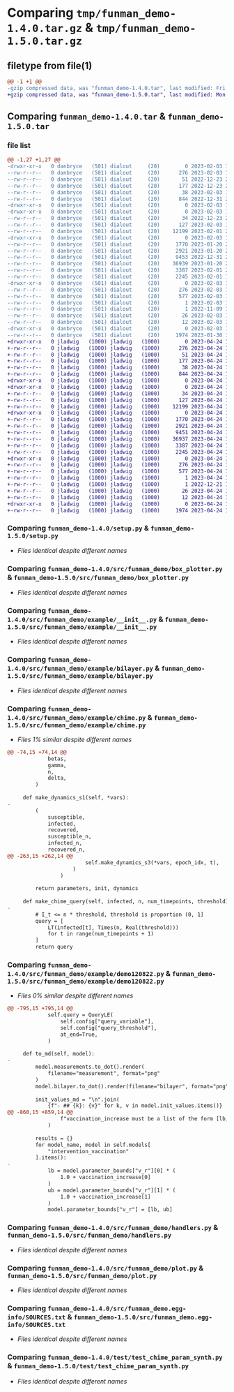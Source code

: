 # Comparing `tmp/funman_demo-1.4.0.tar.gz` & `tmp/funman_demo-1.5.0.tar.gz`

## filetype from file(1)

```diff
@@ -1 +1 @@
-gzip compressed data, was "funman_demo-1.4.0.tar", last modified: Fri Feb  3 17:05:51 2023, max compression
+gzip compressed data, was "funman_demo-1.5.0.tar", last modified: Mon Apr 24 15:10:17 2023, max compression
```

## Comparing `funman_demo-1.4.0.tar` & `funman_demo-1.5.0.tar`

### file list

```diff
@@ -1,27 +1,27 @@
-drwxr-xr-x   0 danbryce   (501) dialout     (20)        0 2023-02-03 17:05:51.132064 funman_demo-1.4.0/
--rw-r--r--   0 danbryce   (501) dialout     (20)      276 2023-02-03 17:05:51.130682 funman_demo-1.4.0/PKG-INFO
--rw-r--r--   0 danbryce   (501) dialout     (20)       51 2022-12-23 20:09:23.000000 funman_demo-1.4.0/README.md
--rw-r--r--   0 danbryce   (501) dialout     (20)      177 2022-12-23 20:09:23.000000 funman_demo-1.4.0/pyproject.toml
--rw-r--r--   0 danbryce   (501) dialout     (20)       38 2023-02-03 17:05:51.132777 funman_demo-1.4.0/setup.cfg
--rw-r--r--   0 danbryce   (501) dialout     (20)      844 2022-12-31 21:23:10.000000 funman_demo-1.4.0/setup.py
-drwxr-xr-x   0 danbryce   (501) dialout     (20)        0 2023-02-03 17:05:51.021802 funman_demo-1.4.0/src/
-drwxr-xr-x   0 danbryce   (501) dialout     (20)        0 2023-02-03 17:05:51.066235 funman_demo-1.4.0/src/funman_demo/
--rw-r--r--   0 danbryce   (501) dialout     (20)       34 2022-12-23 20:09:23.000000 funman_demo-1.4.0/src/funman_demo/__init__.py
--rw-r--r--   0 danbryce   (501) dialout     (20)      127 2023-02-03 17:05:41.000000 funman_demo-1.4.0/src/funman_demo/_version.py
--rw-r--r--   0 danbryce   (501) dialout     (20)    12199 2023-02-01 21:25:58.000000 funman_demo-1.4.0/src/funman_demo/box_plotter.py
-drwxr-xr-x   0 danbryce   (501) dialout     (20)        0 2023-02-03 17:05:51.121652 funman_demo-1.4.0/src/funman_demo/example/
--rw-r--r--   0 danbryce   (501) dialout     (20)     1770 2023-01-20 22:15:58.000000 funman_demo-1.4.0/src/funman_demo/example/__init__.py
--rw-r--r--   0 danbryce   (501) dialout     (20)     2921 2023-01-20 22:15:58.000000 funman_demo-1.4.0/src/funman_demo/example/bilayer.py
--rw-r--r--   0 danbryce   (501) dialout     (20)     9453 2022-12-31 21:23:10.000000 funman_demo-1.4.0/src/funman_demo/example/chime.py
--rw-r--r--   0 danbryce   (501) dialout     (20)    36939 2023-01-20 22:15:58.000000 funman_demo-1.4.0/src/funman_demo/example/demo120822.py
--rw-r--r--   0 danbryce   (501) dialout     (20)     3387 2023-02-01 21:25:19.000000 funman_demo-1.4.0/src/funman_demo/handlers.py
--rw-r--r--   0 danbryce   (501) dialout     (20)     2245 2023-02-01 13:26:43.000000 funman_demo-1.4.0/src/funman_demo/plot.py
-drwxr-xr-x   0 danbryce   (501) dialout     (20)        0 2023-02-03 17:05:51.103126 funman_demo-1.4.0/src/funman_demo.egg-info/
--rw-r--r--   0 danbryce   (501) dialout     (20)      276 2023-02-03 17:05:50.000000 funman_demo-1.4.0/src/funman_demo.egg-info/PKG-INFO
--rw-r--r--   0 danbryce   (501) dialout     (20)      577 2023-02-03 17:05:51.000000 funman_demo-1.4.0/src/funman_demo.egg-info/SOURCES.txt
--rw-r--r--   0 danbryce   (501) dialout     (20)        1 2023-02-03 17:05:50.000000 funman_demo-1.4.0/src/funman_demo.egg-info/dependency_links.txt
--rw-r--r--   0 danbryce   (501) dialout     (20)        1 2022-11-09 17:37:37.000000 funman_demo-1.4.0/src/funman_demo.egg-info/not-zip-safe
--rw-r--r--   0 danbryce   (501) dialout     (20)       26 2023-02-03 17:05:50.000000 funman_demo-1.4.0/src/funman_demo.egg-info/requires.txt
--rw-r--r--   0 danbryce   (501) dialout     (20)       12 2023-02-03 17:05:50.000000 funman_demo-1.4.0/src/funman_demo.egg-info/top_level.txt
-drwxr-xr-x   0 danbryce   (501) dialout     (20)        0 2023-02-03 17:05:51.126457 funman_demo-1.4.0/test/
--rw-r--r--   0 danbryce   (501) dialout     (20)     1974 2023-01-30 14:42:47.000000 funman_demo-1.4.0/test/test_chime_param_synth.py
+drwxr-xr-x   0 jladwig   (1000) jladwig   (1000)        0 2023-04-24 15:10:17.542117 funman_demo-1.5.0/
+-rw-r--r--   0 jladwig   (1000) jladwig   (1000)      276 2023-04-24 15:10:17.541118 funman_demo-1.5.0/PKG-INFO
+-rw-r--r--   0 jladwig   (1000) jladwig   (1000)       51 2023-04-24 14:35:12.000000 funman_demo-1.5.0/README.md
+-rw-r--r--   0 jladwig   (1000) jladwig   (1000)      177 2023-04-24 14:35:12.000000 funman_demo-1.5.0/pyproject.toml
+-rw-r--r--   0 jladwig   (1000) jladwig   (1000)       38 2023-04-24 15:10:17.542117 funman_demo-1.5.0/setup.cfg
+-rw-r--r--   0 jladwig   (1000) jladwig   (1000)      844 2023-04-24 14:35:12.000000 funman_demo-1.5.0/setup.py
+drwxr-xr-x   0 jladwig   (1000) jladwig   (1000)        0 2023-04-24 15:10:17.539117 funman_demo-1.5.0/src/
+drwxr-xr-x   0 jladwig   (1000) jladwig   (1000)        0 2023-04-24 15:10:17.540117 funman_demo-1.5.0/src/funman_demo/
+-rw-r--r--   0 jladwig   (1000) jladwig   (1000)       34 2023-04-24 14:35:12.000000 funman_demo-1.5.0/src/funman_demo/__init__.py
+-rw-r--r--   0 jladwig   (1000) jladwig   (1000)      127 2023-04-24 15:10:08.000000 funman_demo-1.5.0/src/funman_demo/_version.py
+-rw-r--r--   0 jladwig   (1000) jladwig   (1000)    12199 2023-04-24 14:35:12.000000 funman_demo-1.5.0/src/funman_demo/box_plotter.py
+drwxr-xr-x   0 jladwig   (1000) jladwig   (1000)        0 2023-04-24 15:10:17.541118 funman_demo-1.5.0/src/funman_demo/example/
+-rw-r--r--   0 jladwig   (1000) jladwig   (1000)     1770 2023-04-24 14:35:12.000000 funman_demo-1.5.0/src/funman_demo/example/__init__.py
+-rw-r--r--   0 jladwig   (1000) jladwig   (1000)     2921 2023-04-24 14:35:12.000000 funman_demo-1.5.0/src/funman_demo/example/bilayer.py
+-rw-r--r--   0 jladwig   (1000) jladwig   (1000)     9451 2023-04-24 14:35:12.000000 funman_demo-1.5.0/src/funman_demo/example/chime.py
+-rw-r--r--   0 jladwig   (1000) jladwig   (1000)    36937 2023-04-24 14:35:12.000000 funman_demo-1.5.0/src/funman_demo/example/demo120822.py
+-rw-r--r--   0 jladwig   (1000) jladwig   (1000)     3387 2023-04-24 14:35:12.000000 funman_demo-1.5.0/src/funman_demo/handlers.py
+-rw-r--r--   0 jladwig   (1000) jladwig   (1000)     2245 2023-04-24 14:35:12.000000 funman_demo-1.5.0/src/funman_demo/plot.py
+drwxr-xr-x   0 jladwig   (1000) jladwig   (1000)        0 2023-04-24 15:10:17.541118 funman_demo-1.5.0/src/funman_demo.egg-info/
+-rw-r--r--   0 jladwig   (1000) jladwig   (1000)      276 2023-04-24 15:10:17.000000 funman_demo-1.5.0/src/funman_demo.egg-info/PKG-INFO
+-rw-r--r--   0 jladwig   (1000) jladwig   (1000)      577 2023-04-24 15:10:17.000000 funman_demo-1.5.0/src/funman_demo.egg-info/SOURCES.txt
+-rw-r--r--   0 jladwig   (1000) jladwig   (1000)        1 2023-04-24 15:10:17.000000 funman_demo-1.5.0/src/funman_demo.egg-info/dependency_links.txt
+-rw-r--r--   0 jladwig   (1000) jladwig   (1000)        1 2022-12-21 17:24:38.000000 funman_demo-1.5.0/src/funman_demo.egg-info/not-zip-safe
+-rw-r--r--   0 jladwig   (1000) jladwig   (1000)       26 2023-04-24 15:10:17.000000 funman_demo-1.5.0/src/funman_demo.egg-info/requires.txt
+-rw-r--r--   0 jladwig   (1000) jladwig   (1000)       12 2023-04-24 15:10:17.000000 funman_demo-1.5.0/src/funman_demo.egg-info/top_level.txt
+drwxr-xr-x   0 jladwig   (1000) jladwig   (1000)        0 2023-04-24 15:10:17.541118 funman_demo-1.5.0/test/
+-rw-r--r--   0 jladwig   (1000) jladwig   (1000)     1974 2023-04-24 14:35:12.000000 funman_demo-1.5.0/test/test_chime_param_synth.py
```

### Comparing `funman_demo-1.4.0/setup.py` & `funman_demo-1.5.0/setup.py`

 * *Files identical despite different names*

### Comparing `funman_demo-1.4.0/src/funman_demo/box_plotter.py` & `funman_demo-1.5.0/src/funman_demo/box_plotter.py`

 * *Files identical despite different names*

### Comparing `funman_demo-1.4.0/src/funman_demo/example/__init__.py` & `funman_demo-1.5.0/src/funman_demo/example/__init__.py`

 * *Files identical despite different names*

### Comparing `funman_demo-1.4.0/src/funman_demo/example/bilayer.py` & `funman_demo-1.5.0/src/funman_demo/example/bilayer.py`

 * *Files identical despite different names*

### Comparing `funman_demo-1.4.0/src/funman_demo/example/chime.py` & `funman_demo-1.5.0/src/funman_demo/example/chime.py`

 * *Files 1% similar despite different names*

```diff
@@ -74,15 +74,14 @@
             betas,
             gamma,
             n,
             delta,
         )
 
     def make_dynamics_s1(self, *vars):
-
         (
             susceptible,
             infected,
             recovered,
             susceptible_n,
             infected_n,
             recovered_n,
@@ -263,15 +262,14 @@
                         self.make_dynamics_s3(*vars, epoch_idx, t),
                     )
                 )
 
         return parameters, init, dynamics
 
     def make_chime_query(self, infected, n, num_timepoints, threshold):
-
         # I_t <= n * threshold, threshold is proportion (0, 1]
         query = [
             LT(infected[t], Times(n, Real(threshold)))
             for t in range(num_timepoints + 1)
         ]
         return query
```

### Comparing `funman_demo-1.4.0/src/funman_demo/example/demo120822.py` & `funman_demo-1.5.0/src/funman_demo/example/demo120822.py`

 * *Files 0% similar despite different names*

```diff
@@ -795,15 +795,14 @@
             self.query = QueryLE(
                 self.config["query_variable"],
                 self.config["query_threshold"],
                 at_end=True,
             )
 
     def to_md(self, model):
-
         model.measurements.to_dot().render(
             filename="measurement", format="png"
         )
         model.bilayer.to_dot().render(filename="bilayer", format="png")
 
         init_values_md = "\n".join(
             {f"- ## {k}: {v}" for k, v in model.init_values.items()}
@@ -860,15 +859,14 @@
                 f"vaccination_increase must be a list of the form [lb, ub]"
             )
 
         results = {}
         for model_name, model in self.models[
             "intervention_vaccination"
         ].items():
-
             lb = model.parameter_bounds["v_r"][0] * (
                 1.0 + vaccination_increase[0]
             )
             ub = model.parameter_bounds["v_r"][1] * (
                 1.0 + vaccination_increase[1]
             )
             model.parameter_bounds["v_r"] = [lb, ub]
```

### Comparing `funman_demo-1.4.0/src/funman_demo/handlers.py` & `funman_demo-1.5.0/src/funman_demo/handlers.py`

 * *Files identical despite different names*

### Comparing `funman_demo-1.4.0/src/funman_demo/plot.py` & `funman_demo-1.5.0/src/funman_demo/plot.py`

 * *Files identical despite different names*

### Comparing `funman_demo-1.4.0/src/funman_demo.egg-info/SOURCES.txt` & `funman_demo-1.5.0/src/funman_demo.egg-info/SOURCES.txt`

 * *Files identical despite different names*

### Comparing `funman_demo-1.4.0/test/test_chime_param_synth.py` & `funman_demo-1.5.0/test/test_chime_param_synth.py`

 * *Files identical despite different names*

